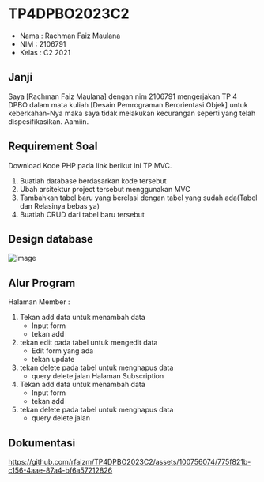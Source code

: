 # TP4DPBO2023C2
- Nama  : Rachman Faiz Maulana
- NIM   : 2106791
- Kelas : C2 2021
## Janji
Saya [Rachman Faiz Maulana] dengan nim 2106791 mengerjakan TP 4 DPBO dalam mata kuliah [Desain Pemrograman Berorientasi Objek] untuk keberkahan-Nya maka saya tidak melakukan kecurangan seperti yang telah dispesifikasikan. Aamiin.
## Requirement Soal
Download Kode PHP pada link berikut ini TP MVC.
1. Buatlah database berdasarkan kode tersebut
2. Ubah arsitektur project tersebut menggunakan MVC
3. Tambahkan tabel baru yang berelasi dengan tabel yang sudah ada(Tabel dan Relasinya bebas ya)
4. Buatlah CRUD dari tabel baru tersebut

## Design database
![image](https://github.com/rfaizm/TP4DPBO2023C2/assets/100756074/074b203f-69ce-47e6-a1ee-c1445cab9074)

## Alur Program
Halaman Member :
  1. Tekan add data untuk menambah data
     - Input form
     - tekan add
  2. tekan edit pada tabel untuk mengedit data
     - Edit form yang ada
     - tekan update
  3. tekan delete pada tabel untuk menghapus data
     - query delete jalan
Halaman Subscription
  1. Tekan add data untuk menambah data
     - Input form
     - tekan add
  2. tekan delete pada tabel untuk menghapus data
     - query delete jalan
    
## Dokumentasi 
https://github.com/rfaizm/TP4DPBO2023C2/assets/100756074/775f821b-c156-4aae-87a4-bf6a57212826


